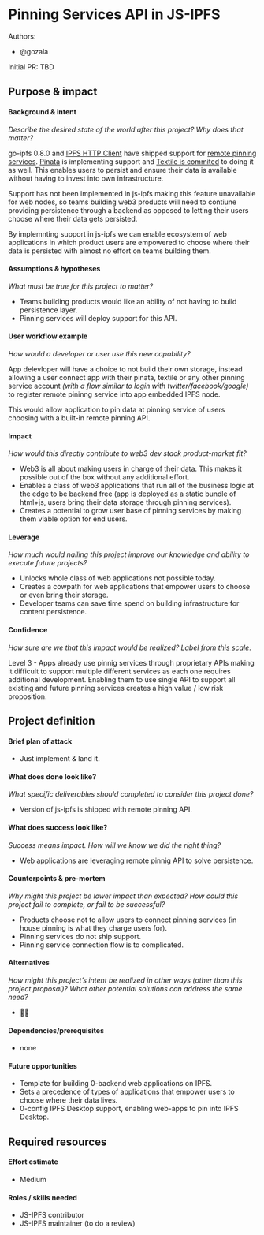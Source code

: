 # Pinning Services API in JS-IPFS

Authors:
- @gozala

Initial PR: TBD <!-- Reference the PR first proposing this document. Oooh, self-reference! -->

<!--
This template is for a proposal/brief/pitch for a significant project to be undertaken by a Web3 Dev project team.
The goal of project proposals is to help us decide which work to take on, which things are more valuable than other things.
-->
<!--
A proposal should contain enough detail for others to understand how this project contributes to our team’s mission of product-market fit
for our unified stack of protocols, what is included in scope of the project, where to get started if a project team were to take this on,
and any other information relevant for prioritizing this project against others.
It does not need to describe the work in much detail. Most technical design and planning would take place after a proposal is adopted.
Good project scope aims for ~3-5 engineers for 1-3 months (though feel free to suggest larger-scoped projects anyway). 
Projects do not include regular day-to-day maintenance and improvement work, e.g. on testing, tooling, validation, code clarity, refactors for future capability, etc.
-->
<!--
For ease of discussion in PRs, consider breaking lines after every sentence or long phrase.
-->

## Purpose &amp; impact 
#### Background &amp; intent
_Describe the desired state of the world after this project? Why does that matter?_
<!--
Outline the status quo, including any relevant context on the problem you’re seeing that this project should solve. Wherever possible, include pains or problems that you’ve seen users experience to help motivate why solving this problem works towards top-line objectives. 
-->

go-ipfs 0.8.0 and [IPFS HTTP Client][] have shipped support for [remote pinning services][]. [Pinata][] is implementing support and [Textile is commited][] to doing it as well. This enables users to persist and ensure their data is available without having to invest into own infrastructure. 

Support has not been implemented in js-ipfs making this feature unavailable for web nodes, so teams building web3 products will need to contiune providing persistence through a backend as opposed to letting their users choose where their data gets persisted.

By implemnting support in js-ipfs we can enable ecosystem of web applications in which product users are empowered to choose where their data is persisted with almost no effort on teams building them.

[remote pinning services]:https://ipfs.github.io/pinning-services-api-spec/
[pinata]:https://pinata.cloud
[Textile is commited]:https://twitter.com/textileio/status/1363896959073804288?s=20
[IPFS HTTP Client]:https://www.npmjs.com/package/ipfs-http-client

#### Assumptions &amp; hypotheses
_What must be true for this project to matter?_
<!--(bullet list)-->

- Teams building products would like an ability of not having to build persistence layer.
- Pinning services will deploy support for this API.

#### User workflow example
_How would a developer or user use this new capability?_
<!--(short paragraph)-->

App delevloper will have a choice to not build their own storage, instead allowing a user connect app with their pinata, textile or any other pinning service account _(with a flow similar to login with twitter/facebook/google)_ to register remote pininng service into app embedded IPFS node.

This would allow application to pin data at  pinning service of users choosing with a built-in remote pinning API.

#### Impact
_How would this directly contribute to web3 dev stack product-market fit?_

<!--
Explain how this addresses known challenges or opportunities.
What awesome potential impact/outcomes/results will we see if we nail this project?
-->

- Web3 is all about making users in charge of their data. This makes it possible out of the box without any additional effort.
- Enables a class of web3 applications that run all of the business logic at the edge to be backend free (app is deployed as a static bundle of html+js, users bring their data storage through pinning services).
- Creates a potential to grow user base of pinning services by making them viable option for end users.

#### Leverage
_How much would nailing this project improve our knowledge and ability to execute future projects?_

<!--
Explain the opportunity or leverage point for our subsequent velocity/impact (e.g. by speeding up development, enabling more contributors, etc)
-->

- Unlocks whole class of web applications not possible today.
- Creates a cowpath for web applications that empower users to choose or even bring their storage.
- Developer teams can save time spend on building infrastructure for content persistence.

#### Confidence
_How sure are we that this impact would be realized? Label from [this scale](https://medium.com/@nimay/inside-product-introduction-to-feature-priority-using-ice-impact-confidence-ease-and-gist-5180434e5b15)_.

<!--Explain why this rating-->

Level 3 - Apps already use pinnig services through proprietary APIs making it difficult to support multiple different services as each one requires additional development. Enabling them to use single API to support all existing and future pinning services creates a high value / low risk proposition.


## Project definition
#### Brief plan of attack

<!--Briefly describe the milestones/steps/work needed for this project-->

- Just implement & land it.

#### What does done look like?
_What specific deliverables should completed to consider this project done?_

- Version of js-ipfs is shipped with remote pinning API.

####  What does success look like?
_Success means impact. How will we know we did the right thing?_

<!--
Provide success criteria. These might include particular metrics, desired changes in the types of bug reports being filed, desired changes in qualitative user feedback (measured via surveys, etc), etc.
-->

- Web applications are leveraging remote pinnig API to solve persistence. 

#### Counterpoints &amp; pre-mortem
_Why might this project be lower impact than expected? How could this project fail to complete, or fail to be successful?_

- Products choose not to allow users to connect pinning services (in house pinning is what they charge users for).
- Pinning services do not ship support.
- Pinning service connection flow is to complicated.

#### Alternatives
_How might this project’s intent be realized in other ways (other than this project proposal)? What other potential solutions can address the same need?_

- 🤷‍♂️

#### Dependencies/prerequisites
<!--List any other projects that are dependencies/prerequisites for this project that is being pitched.-->

- none

#### Future opportunities
<!--What future projects/opportunities could this project enable?-->

- Template for building 0-backend web applications on IPFS.
- Sets a precedence of types of applications that empower users to choose where their data lives.
- 0-config IPFS Desktop support, enabling web-apps to pin into IPFS Desktop.

## Required resources


#### Effort estimate
<!--T-shirt size rating of the size of the project. If the project might require external collaborators/teams, please note in the roles/skills section below). 
For a team of 3-5 people with the appropriate skills:
- Small, 1-2 weeks
- Medium, 3-5 weeks
- Large, 6-10 weeks
- XLarge, >10 weeks
Describe any choices and uncertainty in this scope estimate. (E.g. Uncertainty in the scope until design work is complete, low uncertainty in execution thereafter.)
-->

- Medium

#### Roles / skills needed
<!--Describe the knowledge/skill-sets and team that are needed for this project (e.g. PM, docs, protocol or library expertise, design expertise, etc.). If this project could be externalized to the community or a team outside PL's direct employment, please note that here.-->

- JS-IPFS contributor
- JS-IPFS maintainer (to do a review)
